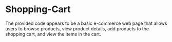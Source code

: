 # Shopping-Cart
The provided code appears to be a basic e-commerce web page that allows users to browse products, view product details, add products to the shopping cart, and view the items in the cart.

